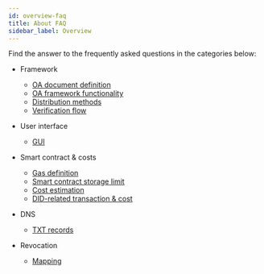 ```yaml
---
id: overview-faq
title: About FAQ
sidebar_label: Overview
---
```


Find the answer to the frequently asked questions in the categories below:

* Framework
    * [OA document definition](/docs/faq-section/faq01)
    * [OA framework functionality](/docs/faq-section/faq02)
    * [Distribution methods](/docs/faq-section/faq04)
    * [Verification flow](/docs/faq-section/faq11)

* User interface
    * [GUI](/docs/faq-section/faq03)

* Smart contract & costs
    * [Gas definition](/docs/faq-section/faq06)
    * [Smart contract storage limit](/docs/faq-section/faq07)
    * [Cost estimation](/docs/faq-section/faq05)
    * [DID-related transaction & cost](/docs/faq-section/faq09)

* DNS
    * [TXT records](/docs/faq-section/faq08)

* Revocation
    * [Mapping](/docs/faq-section/faq10)
